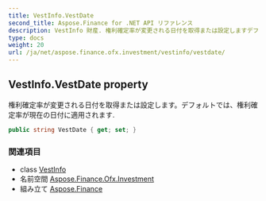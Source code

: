 ```yaml
---
title: VestInfo.VestDate
second_title: Aspose.Finance for .NET API リファレンス
description: VestInfo 財産. 権利確定率が変更される日付を取得または設定しますデフォルトでは権利確定率が現在の日付に適用されます.
type: docs
weight: 20
url: /ja/net/aspose.finance.ofx.investment/vestinfo/vestdate/
---
```

## VestInfo.VestDate property

権利確定率が変更される日付を取得または設定します。デフォルトでは、権利確定率が現在の日付に適用されます.

```csharp
public string VestDate { get; set; }
```

### 関連項目

* class [VestInfo](../)
* 名前空間 [Aspose.Finance.Ofx.Investment](../../vestinfo/)
* 組み立て [Aspose.Finance](../../../)


